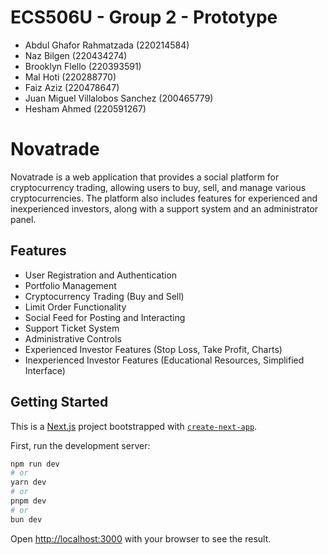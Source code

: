 # ECS506U - Group 2 - Prototype

- Abdul Ghafor Rahmatzada (220214584)
- Naz Bilgen (220434274)
- Brooklyn Flello (220393591)
- Mal Hoti (220288770)
- Faiz Aziz (220478647)
- Juan Miguel Villalobos Sanchez (200465779)
- Hesham Ahmed (220591267)

# Novatrade

Novatrade is a web application that provides a social platform for cryptocurrency trading, allowing users to buy, sell, and manage various cryptocurrencies. The platform also includes features for experienced and inexperienced investors, along with a support system and an administrator panel.

## Features

- User Registration and Authentication
- Portfolio Management
- Cryptocurrency Trading (Buy and Sell)
- Limit Order Functionality
- Social Feed for Posting and Interacting
- Support Ticket System
- Administrative Controls
- Experienced Investor Features (Stop Loss, Take Profit, Charts)
- Inexperienced Investor Features (Educational Resources, Simplified Interface)

## Getting Started

This is a [Next.js](https://nextjs.org/) project bootstrapped with [`create-next-app`](https://github.com/vercel/next.js/tree/canary/packages/create-next-app).

First, run the development server:

```bash
npm run dev
# or
yarn dev
# or
pnpm dev
# or
bun dev
```

Open [http://localhost:3000](http://localhost:3000) with your browser to see the result.

